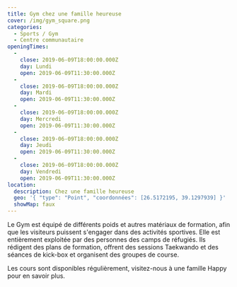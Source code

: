 ```yaml
---
title: Gym chez une famille heureuse
cover: /img/gym_square.png
categories:
  - Sports / Gym
  - Centre communautaire
openingTimes:
  - 
    close: 2019-06-09T18:00:00.000Z
    day: Lundi
    open: 2019-06-09T11:30:00.000Z
  - 
    close: 2019-06-09T18:00:00.000Z
    day: Mardi
    open: 2019-06-09T11:30:00.000Z
  - 
    close: 2019-06-09T18:00:00.000Z
    day: Mercredi
    open: 2019-06-09T11:30:00.000Z
  - 
    close: 2019-06-09T18:00:00.000Z
    day: Jeudi
    open: 2019-06-09T11:30:00.000Z
  - 
    close: 2019-06-09T18:00:00.000Z
    day: Vendredi
    open: 2019-06-09T11:30:00.000Z
location:
  description: Chez une famille heureuse
  geo: '{ "type": "Point", "coordonnées": [26.5172195, 39.1297939] }'
  showMap: faux
---
```



Le Gym est équipé de différents poids et autres matériaux de formation, afin que les visiteurs puissent s'engager dans des activités sportives. Elle est entièrement exploitée par des personnes des camps de réfugiés. Ils rédigent des plans de formation, offrent des sessions Taekwando et des séances de kick-box et organisent des groupes de course.

Les cours sont disponibles régulièrement, visitez-nous à une famille Happy pour en savoir plus.
